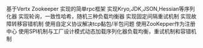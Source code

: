 基于Vertx Zookeeper 实现的简单rpc框架
实现Kryo,JDK,JSON,Hessian等序列化器
实现轮询，一致性哈希，随机三种负载均衡器
实现固定间隔重试机制
实现故障转移容错机制
使用自定义协议解决tcp黏包/半包问题
使用ZooKepper作为注册中心
使用SPI机制与工厂设计模式动态加载序列化器负载均衡，重试机制和容错机制
